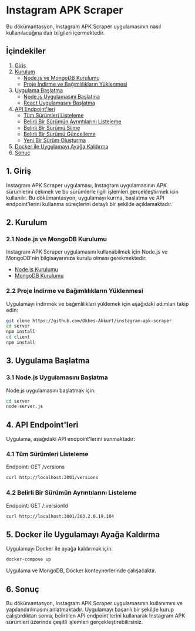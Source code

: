 # Instagram APK Scraper

Bu dökümantasyon, Instagram APK Scraper uygulamasının nasıl kullanılacağına dair bilgileri içermektedir.

## İçindekiler

1. [Giriş](#1-giriş)
2. [Kurulum](#2-kurulum)
    - [Node.js ve MongoDB Kurulumu](#nodejs-ve-mongodb-kurulumu)
    - [Proje İndirme ve Bağımlılıkların Yüklenmesi](#proje-indirme-ve-bağımlılıkların-yüklenmesi)
3. [Uygulama Başlatma](#3-uygulama-başlatma)
    - [Node.js Uygulamasını Başlatma](#nodejs-uygulamasını-başlatma)
    - [React Uygulamasını Başlatma](#react-uygulamasını-başlatma)
4. [API Endpoint'leri](#4-api-endpointleri)
    - [Tüm Sürümleri Listeleme](#tüm-sürümleri-listeleme)
    - [Belirli Bir Sürümün Ayrıntılarını Listeleme](#belirli-bir-sürümün-ayrıntılarını-listeleme)
    - [Belirli Bir Sürümü Silme](#belirli-bir-sürümü-silme)
    - [Belirli Bir Sürümü Güncelleme](#belirli-bir-sürümü-güncelleme)
    - [Yeni Bir Sürüm Oluşturma](#yeni-bir-sürüm-oluşturma)
5. [Docker ile Uygulamayı Ayağa Kaldırma](#6-docker-ile-uygulamayı-ayağa-kaldırma)
6. [Sonuç](#7-sonuç)

## 1. Giriş

Instagram APK Scraper uygulaması, Instagram uygulamasının APK sürümlerini çekmek ve bu sürümlerle ilgili işlemleri gerçekleştirmek için kullanılır. Bu dökümantasyon, uygulamayı kurma, başlatma ve API endpoint'lerini kullanma süreçlerini detaylı bir şekilde açıklamaktadır.

## 2. Kurulum

### 2.1 Node.js ve MongoDB Kurulumu

Instagram APK Scraper uygulamasını kullanabilmek için Node.js ve MongoDB'nin bilgisayarınıza kurulu olması gerekmektedir.

-   [Node.js Kurulumu](https://nodejs.org/)
-   [MongoDB Kurulumu](https://docs.mongodb.com/manual/installation/)

### 2.2 Proje İndirme ve Bağımlılıkların Yüklenmesi

Uygulamayı indirmek ve bağımlılıkları yüklemek için aşağıdaki adımları takip edin:

```bash
git clone https://github.com/Okkes-Akkurt/instagram-apk-scraper
cd server
npm install
cd client
npm install
```

## 3. Uygulama Başlatma

### 3.1 Node.js Uygulamasını Başlatma

Node.js uygulamasını başlatmak için:

```bash
cd server
node server.js
```

## 4. API Endpoint'leri

Uygulama, aşağıdaki API endpoint'lerini sunmaktadır:

### 4.1 Tüm Sürümleri Listeleme

Endpoint: GET /versions

```bash
curl http://localhost:3001/versions
```

### 4.2 Belirli Bir Sürümün Ayrıntılarını Listeleme

Endpoint: GET /:versionId

```bash
curl http://localhost:3001/263.2.0.19.104
```

## 5. Docker ile Uygulamayı Ayağa Kaldırma

Uygulamayı Docker ile ayağa kaldırmak için:

```bash
docker-compose up
```

Uygulama ve MongoDB, Docker konteynerlerinde çalışacaktır.

## 6. Sonuç

Bu dökümantasyon, Instagram APK Scraper uygulamasının kullanımını ve yapılandırılmasını anlatmaktadır. Uygulamayı başarılı bir şekilde kurup çalıştırdıktan sonra, belirtilen API endpoint'lerini kullanarak Instagram APK sürümleri üzerinde çeşitli işlemleri gerçekleştirebilirsiniz.
